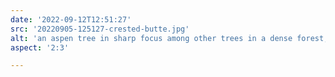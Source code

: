 ```yaml
---
date: '2022-09-12T12:51:27'
src: '20220905-125127-crested-butte.jpg'
alt: 'an aspen tree in sharp focus among other trees in a dense forest, Raggeds Wilderness, near Crested Butte, Colorado'
aspect: '2:3'

---
```

